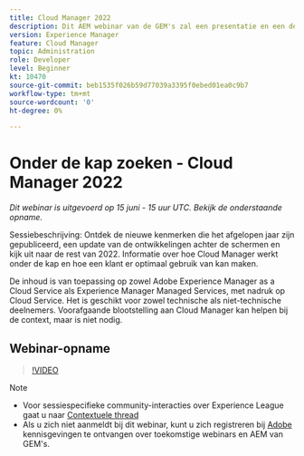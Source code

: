 ```yaml
---
title: Cloud Manager 2022
description: Dit AEM webinar van de GEM's zal een presentatie en een demo over het volgende omvatten:Onderzoek de nieuwe eigenschappen die in het afgelopen jaar worden vrijgegeven, een update achter-de-scènes.. (De beschrijvingen zouden tussen 60 en 160 karakters moeten zijn)
version: Experience Manager
feature: Cloud Manager
topic: Administration
role: Developer
level: Beginner
kt: 10470
source-git-commit: beb1535f026b59d77039a3395f0ebed01ea0c9b7
workflow-type: tm+mt
source-wordcount: '0'
ht-degree: 0%

---
```



# Onder de kap zoeken - Cloud Manager 2022

*Dit webinar is uitgevoerd op 15 juni - 15 uur UTC. Bekijk de onderstaande opname.*

Sessiebeschrijving: Ontdek de nieuwe kenmerken die het afgelopen jaar zijn gepubliceerd, een update van de ontwikkelingen achter de schermen en kijk uit naar de rest van 2022. Informatie over hoe Cloud Manager werkt onder de kap en hoe een klant er optimaal gebruik van kan maken.  

De inhoud is van toepassing op zowel Adobe Experience Manager as a Cloud Service als Experience Manager Managed Services, met nadruk op Cloud Service. Het is geschikt voor zowel technische als niet-technische deelnemers. Voorafgaande blootstelling aan Cloud Manager kan helpen bij de context, maar is niet nodig.

## Webinar-opname

>[!VIDEO](https://video.tv.adobe.com/v/343876)

>[!NOTE]
>
>* Voor sessiespecifieke community-interacties over Experience League gaat u naar [Contextuele thread](https://adobe.ly/3O0rdzd)
>* Als u zich niet aanmeldt bij dit webinar, kunt u zich registreren bij [Adobe](https://aem-augs.adobe.com/) kennisgevingen te ontvangen over toekomstige webinars en AEM van GEM&#39;s.


